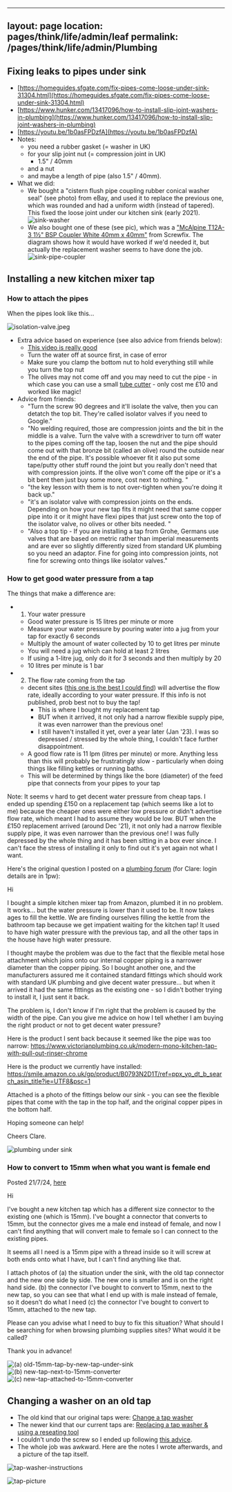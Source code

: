 
---
layout: page
location: pages/think/life/admin/leaf
permalink: /pages/think/life/admin/Plumbing
---

## Fixing leaks to pipes under sink

- [https://homeguides.sfgate.com/fix-pipes-come-loose-under-sink-31304.html](https://homeguides.sfgate.com/fix-pipes-come-loose-under-sink-31304.html)
- [https://www.hunker.com/13417096/how-to-install-slip-joint-washers-in-plumbing](https://www.hunker.com/13417096/how-to-install-slip-joint-washers-in-plumbing)
- [https://youtu.be/1b0asFPDzfA](https://youtu.be/1b0asFPDzfA)
- Notes: 
    - you need a rubber gasket (= washer in UK) 
    - for your slip joint nut (= compression joint in UK) 
        - 1.5" / 40mm
    - and a nut 
    - and maybe a length of pipe (also 1.5" / 40mm).
- What we did:
    - We bought a "cistern flush pipe coupling rubber conical washer seal" (see photo) from eBay, and used it to replace the previous one, which was rounded and had a uniform width (instead of tapered). This fixed the loose joint under our kitchen sink (early 2021).
![sink-washer](/resources/images/sink-washer.png)
    - We also bought one of these (see pic), which was a ["McAlpine T12A-3 1½" BSP Coupler White 40mm x 40mm"](https://www.screwfix.com/p/mcalpine-t12a-3-1-bsp-coupler-white-40mm-x-40mm/7195V) from Screwfix. The diagram shows how it would have worked if we'd needed it, but actually the replacement washer seems to have done the job.
![sink-pipe-coupler](/resources/images/sink-pipe-coupler.JPEG)

## Installing a new kitchen mixer tap

### How to attach the pipes

When the pipes look like this...

![isolation-valve.jpeg](/resources/images/isolation-valve.jpeg)

- Extra advice based on experience (see also advice from friends below):
    - [This video is really good](https://www.youtube.com/watch?v=0C3ZjgMmS7E&t=380s)
    - Turn the water off at source first, in case of error
    - Make sure you clamp the bottom nut to hold everything still while you turn the top nut
    - The olives may not come off and you may need to cut the pipe - in which case you can use a small [tube cutter](https://smile.amazon.co.uk/gp/product/B085DNFZ36/ref=ppx_yo_dt_b_asin_title_o02_s00?ie=UTF8&psc=1) - only cost me £10 and worked like magic!
- Advice from friends:    
    - "Turn the screw 90 degrees and it'll isolate the valve, then you can detatch the top bit. They're called isolator valves if you need to Google."
    - "No welding required, those are compression joints and the bit in the middle is a valve. Turn the valve with a screwdriver to turn off water to the pipes coming off the tap, loosen the nut and the pipe should come out with that bronze bit (called an olive) round the outside near the end of the pipe. It's possible whoever fit it also put some tape/putty other stuff round the joint but you really don't need that with compression joints. If the olive won't come off the pipe or it's a bit bent then just buy some more, cost next to nothing. "
    - "the key lesson with them is to not over-tighten when you're doing it back up."
    - "it's an isolator valve with compression joints on the ends. Depending on how your new tap fits it might need that same copper pipe into it or it might have flexi pipes that just screw onto the top of the isolator valve, no olives or other bits needed. "
    - "Also a top tip - If you are installing a tap from Grohe, Germans use valves that are based on metric rather than imperial measurements and are ever so slightly differently sized from standard UK plumbing so you need an adaptor. Fine for going into compression joints, not fine for screwing onto things like isolator valves."

### How to get good water pressure from a tap

The things that make a difference are:

- 1. Your water pressure
    - Good water pressure is 15 litres per minute or more
    - Measure your water pressure by pouring water into a jug from your tap for exactly 6 seconds
    - Multiply the amount of water collected by 10 to get litres per minute
    - You will need a jug which can hold at least 2 litres
    - If using a 1-litre jug, only do it for 3 seconds and then multiply by 20
    - 10 litres per minute is 1 bar
- 2. The flow rate coming from the tap
    - decent sites ([this one is the best I could find](https://www.savemoneycutcarbon.com/)) will advertise the flow rate, ideally according to your water pressure. If this info is not published, prob best not to buy the tap!
        - This is where I bought my replacement tap
        - BUT when it arrived, it not only had a narrow flexible supply pipe, it was even narrower than the previous one!
        - I still haven't installed it yet, over a year later (Jan '23). I was so depressed / stressed by the whole thing, I couldn't face further disappointment.
    - A good flow rate is 11 lpm (litres per minute) or more. Anything less than this will probably be frustratingly slow - particularly when doing things like filling kettles or running baths.
    - This will be determined by things like the bore (diameter) of the feed pipe that connects from your pipes to your tap

Note: It seems v hard to get decent water pressure from cheap taps. I ended up spending £150 on a replacement tap (which seems like a lot to me) because the cheaper ones were either low pressure or didn't advertise flow rate, which meant I had to assume they would be low.
BUT when the £150 replacement arrived (around Dec '21), it not only had a narrow flexible supply pipe, it was even narrower than the previous one! I was fully depressed by the whole thing and it has been sitting in a box ever since. I can't face the stress of installing it only to find out it's yet again not what I want.

Here's the original question I posted on a [plumbing forum](https://www.diydoctor.org.uk/forums/low-water-pressure-for-new-kitchen-mixer-tap-t52821.html#p126961) (for Clare: login details are in 1pw):

Hi 

I bought a simple kitchen mixer tap from Amazon, plumbed it in no problem. It works... but the water pressure is lower than it used to be. It now takes ages to fill the kettle. We are finding ourselves filling the kettle from the bathroom tap because we get impatient waiting for the kitchen tap! It used to have high water pressure with the previous tap, and all the other taps in the house have high water pressure.

I thought maybe the problem was due to the fact that the flexible metal hose attachment which joins onto our internal copper piping is a narrower diameter than the copper piping. So I bought another one, and the manufacturers assured me it contained standard fittings which should work with standard UK plumbing and give decent water pressure... but when it arrived it had the same fittings as the existing one - so I didn't bother trying to install it, I just sent it back.

The problem is, I don't know if I'm right that the problem is caused by the width of the pipe. Can you give me advice on how I tell whether I am buying the right product or not to get decent water pressure?

Here is the product I sent back because it seemed like the pipe was too narrow: https://www.victorianplumbing.co.uk/modern-mono-kitchen-tap-with-pull-out-rinser-chrome

Here is the product we currently have installed: https://smile.amazon.co.uk/gp/product/B0793N2D1T/ref=ppx_yo_dt_b_search_asin_title?ie=UTF8&psc=1

Attached is a photo of the fittings below our sink - you can see the flexible pipes that come with the tap in the top half, and the original copper pipes in the bottom half.

Hoping someone can help!

Cheers
Clare.

![plumbing under sink](/resources/images/plumbing-under-sink.jpeg)

### How to convert to 15mm when what you want is female end

Posted 21/7/24, [here](https://community.screwfix.com/threads/convert-15mm-male-to-female-when-connecting-pipes-to-fit-new-tap.275767/)

Hi

I've bought a new kitchen tap which has a different size connector to the existing one (which is 15mm). I've bought a connector that converts to 15mm, but the connector gives me a male end instead of female, and now I can't find anything that will convert male to female so I can connect to the existing pipes.

It seems all I need is a 15mm pipe with a thread inside so it will screw at both ends onto what I have, but I can't find anything like that.

I attach photos of
(a) the situation under the sink, with the old tap connector and the new one side by side. The new one is smaller and is on the right hand side.
(b) the connector I've bought to convert to 15mm, next to the new tap, so you can see that what I end up with is male instead of female, so it doesn't do what I need
(c) the connector I've bought to convert to 15mm, attached to the new tap.

Please can you advise what I need to buy to fix this situation? What should I be searching for when browsing plumbing supplies sites? What would it be called?

Thank you in advance!

![(a) old-15mm-tap-by-new-tap-under-sink](/resources/images/old-15mm-tap-new-tap-under-sink.JPG)
![(b) new-tap-next-to-15mm-converter](/resources/images/new-tap-next-to-15mm-converter.JPG)
![(c) new-tap-attached-to-15mm-converter](/resources/images/new-tap-attached-to-15mm-converter.JPG)

## Changing a washer on an old tap

- The old kind that our original taps were: [Change a tap washer](https://youtu.be/QpVMgbPQQj4)
- The newer kind that our current taps are: [Replacing a tap washer & using a reseating tool](https://youtu.be/lueb03Bb-vY)
- I couldn't undo the screw so I ended up following [this advice](/pages/think/life/misc-life-stuff.md#loosening--untightening-a-stuck-old-screw).
- The whole job was awkward. Here are the notes I wrote afterwards, and a picture of the tap itself.

![tap-washer-instructions](/resources/images/tap-washer-instructions.JPG)

![tap-picture](/resources/images/tap-picture.JPG)